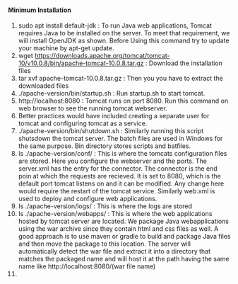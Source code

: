 #### Minimum Installation 
1. sudo apt install default-jdk : To run Java web applications, Tomcat requires Java to be installed on the server. To meet that requirement, we will install OpenJDK as shown. Before Using this command try to update your machine by apt-get update.
2. wget https://downloads.apache.org/tomcat/tomcat-10/v10.0.8/bin/apache-tomcat-10.0.8.tar.gz : Download the installation files
3. tar xvf apache-tomcat-10.0.8.tar.gz : Then you you have to extract the downloaded files
4. ./apache-version/bin/startup.sh : Run startup.sh to start tomcat.
5. http://localhost:8080 : Tomcat runs on port 8080. Run this command on web browser to see the running tomcat webserver.
6. Better practices would have included creating a separate user for tomcat and configuring tomcat as a service.
7. ./apache-version/bin/shutdown.sh : Similarly running this script shutsdown the tomcat server. The batch files are used in Windows for the same purpose. Bin directory stores scripts and batfiles.
8. ls ./apache-version/conf/ : This is where the tomcats configuration files are stored. Here you configure the webserver and the ports. The server.xml has the entry for the connector. The connector is the end poin at which the requests are recieved. It is set to 8080, which is the default port tomcat listens on and it can be modified. Any change here would require the restart of the tomcat service. Similarly web.xml is used to deploy and configure web applications.
9. ls ./apache-version/logs/ : This is where the logs are stored
10. ls ./apache-version/webapps/ : This is where the web applications hosted by tomcat server are located. We package Java webapplications using the war archive since they contain html and css files as well. A good approach is to use maven or gradle to build and package Java files and then move the package to this location. The server will automatically detect the war file and extract it into a directory that matches the packaged name and will host it at the path having the same name like http://localhost:8080/(war file name) 
11. 
